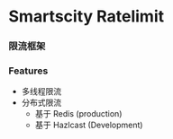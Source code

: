 # Smartscity Ratelimit

### 限流框架


### Features
* 多线程限流
* 分布式限流
    * 基于 Redis    (production)
    * 基于 Hazlcast (Development)
